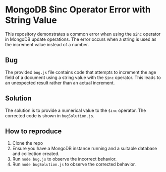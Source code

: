 # MongoDB $inc Operator Error with String Value
This repository demonstrates a common error when using the `$inc` operator in MongoDB update operations.  The error occurs when a string is used as the increment value instead of a number.

## Bug
The provided `bug.js` file contains code that attempts to increment the age field of a document using a string value with the `$inc` operator.  This leads to an unexpected result rather than an actual increment.

## Solution
The solution is to provide a numerical value to the `$inc` operator. The corrected code is shown in `bugSolution.js`.

## How to reproduce
1. Clone the repo
2. Ensure you have a MongoDB instance running and a suitable database and collection created.
3. Run `node bug.js` to observe the incorrect behavior.
4. Run `node bugSolution.js` to observe the corrected behavior.